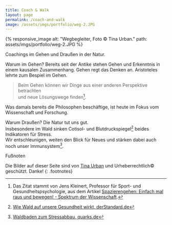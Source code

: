 ```yaml
---
title: Coach & Walk
layout: page
permalink: /coach-and-walk
image: /assets/imgs/portfolio/weg-2.JPG
---
```

{% responsive_image alt: "Wegbegleiter, Foto © Tina Urban." path: assets/imgs/portfolio/weg-2.JPG %}

Coachings im Gehen und Draußen in der Natur.

Warum im Gehen? 
Bereits seit der Antike stehen Gehen und Erkenntnis in einem kausalen Zusammenhang.
Gehen regt das Denken an. Aristoteles lehrte zum Bespiel im Gehen.   

> Beim Gehen können wir Dinge aus einer anderen Perspektive betrachten    
> und neue Lösungswege finden[^gehen].

Was damals bereits die Philosophen beschäftige, 
ist heute im Fokus vom Wissenschaft und Forschung.

Warum Draußen? Die Natur tut uns gut.    
Insbesondere im Wald sinken Cotisol- und Blutdruckspiegel[^waldgesundheit]
beides Indikatoren für Stress.    
Wir entschleunigen, weiten den Blick für Neues und stärken dabei auch noch unser Immunsystem[^waldbaden].

Fußnoten 

Die Bilder auf dieser Seite sind von [Tina Urban](https://tinaurban.de) 
und Urheberrechtlich&copy; geschützt. Danke!
{: .footnotes}

[^naturgesundheit]: [Wie wirken Natur und Landschaft auf Gesundheit, Wohlbefinden und Lebensqualität?, Prof. Dr. Ulrich Gebhard, Universität Hamburg](https://b6b1804a-fbf0-47c4-b778-3deada707163.filesusr.com/ugd/07922c_3ed56f11bfe74d0ab6b0e1e32ee6dd78.pdf)
[^naturbewegung]: [Was die Natur besser kann als das Fitnesscenter, derStandard.de](https://www.derstandard.de/story/2000065058714/was-die-natur-besser-kann-als-das-fitnesscenter)
[^mindfulwalk]: [The Benefits of a Mindful Walk, Search Inside Yourself Leadership Institute](https://siyli.org/mindful-walk-benefits/)
[^waldbaden]: [Waldbaden zum Stressabbau, quarks.de](https://www.quarks.de/gesundheit/waldbaden-zum-stressabbau/)
[^waldgesundheit]: [Wie Wald auf unsere Gesundheit wirkt, derStandard.de](https://www.derstandard.de/story/2000116617740/wie-wald-auf-unsere-gesundheit-wirkt)
[^emotionalinteligenz]: [Warum emotionale Intelligenz im Job so wichtig ist, MichaelPage](https://www.michaelpage.de/advice/management-tipps/leadership/warum-emotionale-intelligenz-im-job-so-wichtig-ist)
[^gehen]: Das Zitat stammt von Jens Kleinert, Professor für Sport- und Gesundheitspsychologie, aus dem Artikel [Spazierengehen: Einfach mal raus und bewegen! - Spektrum der Wissenschaft](https://www.spektrum.de/news/spazierengehen-einfach-mal-raus-und-bewegen/1824811). 


